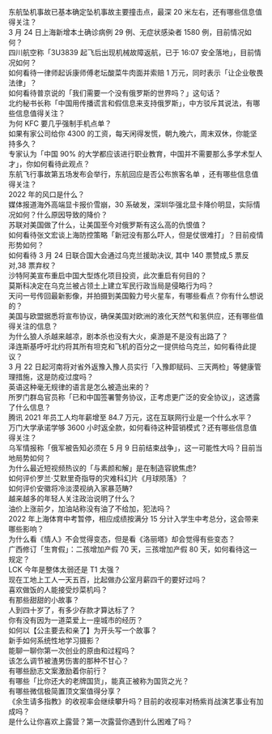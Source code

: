 东航坠机事故已基本确定坠机事故主要撞击点，最深 20 米左右，还有哪些信息值得关注？  
3 月 24 日上海新增本土确诊病例 29 例、无症状感染者 1580 例，目前情况如何？  
四川航空称「3U3839 起飞后出现机械故障返航，已于 16:07 安全落地」，目前情况如何？  
如何看待一律师起诉康师傅老坛酸菜牛肉面并索赔 1 万元，同时表示「让企业敬畏法律」？  
如何看待普京说的「我们需要一个没有俄罗斯的世界吗？」这句话？  
北约秘书长称「中国用传播谎言和假信息来支持俄罗斯」，中方驳斥其说法，有哪些信息值得关注？  
为何 KFC 要几乎强制手机点单？  
如果有家公司给你 4300 的工资，每天闲得发慌，朝九晚六，周末双休，你能坚持多久？  
专家认为「中国 90% 的大学都应该进行职业教育，中国并不需要那么多学术型人才」，你如何看待此观点？  
东航飞行事故第五场发布会举行，东航回应是否公布旅客名单 ，还有哪些信息值得关注？  
2022 年的风口是什么？  
媒体报道海外高端显卡报价雪崩，30 系破发，深圳华强北显卡降价明显，实际情况如何？什么原因导致的降价？  
苏联对美国做了什么，让美国至今对俄罗斯有这么高的仇恨值？  
如何看待张文宏谈上海防控策略「新冠没有那么吓人，但是仗很难打」？目前疫情形势如何？  
如何看待 3 月 24 日联合国大会通过乌克兰援助决议, 其中 140 票赞成,5 票反对,38 票弃权？  
沙特阿美宣布重启中国大型炼化项目投资，此次重启有何目的？  
莫斯科决定在乌克兰被占领土上建立军民行政当局是侵略行为吗？  
天问一号传回最新影像，并拍摄到美国毅力号火星车，有哪些看点？你有什么想说的？  
美国与欧盟据悉将宣布协议，确保美国对欧洲的液化天然气和氢供应，还有哪些值得关注的信息？  
为什么狼人杀越来越凉，剧本杀也没有大火，桌游是不是没有出路了？  
泽连斯基呼吁北约将其所有坦克和飞机的百分之一提供给乌克兰，如何看待此提议？  
3 月 22 日起河南将对省外返豫入豫人员实行「入豫即赋码、三天两检」等健康管理措施，这是防疫过度吗？  
英语这种毫无规律的语言是怎么被造出来的？  
所罗门群岛官员称「已和中国签署警务协议，正考虑更广泛的安全协议」，这透露了什么信息？  
腾讯 2021 年员工人均年薪增至 84.7 万元，这在互联网行业是一个什么水平？  
万门大学承诺学够 3600 小时返全款，如何看待这种营销模式？还有哪些信息值得关注？  
乌军情报称「俄军被告知必须在 5 月 9 日前结束战争」，这一可能性大吗？目前当地局势如何？  
为什么最近短视频热议的「与素颜和解」是在制造容貌焦虑?  
如何评价罗兰·艾默里奇指导的灾难科幻片《月球陨落》？  
如何评价安徽将冷淡漠视纳入家暴范畴?  
越来越多的年轻人关注政治说明了什么？  
油价上涨前夕，加油站称没有油了不给加，犯法吗？  
2022 年上海体育中考暂停，相应成绩按满分 15 分计入学生中考总分，这会带来哪些影响？  
为什么看《情人》不会觉得变态，但是看《洛丽塔》却会觉得有些变态？  
广西修订「生育假」：二孩增加产假 70 天，三孩增加产假 80 天，如何看待这一规定？  
LCK 今年是整体太弱还是 T1 太强？  
现在工地上工人一天五百，比起做办公室月薪四千的要好过吗？  
喜欢做饭的人能接受炒菜机吗？  
有那些甜甜的小故事？  
人到四十岁了，有多少存款才算达标了？  
你有没有因为一道菜爱上一座城市的经历？  
如何以【公主要去和亲了】为开头写一个故事？  
新手如何系统性地学习摄影？  
能聊一聊你第一次创业的原由和过程吗？  
该怎么调节被渣男伤害的那种不甘心？  
有哪些励志文案激励着你前行？  
有哪些「比你还大的老牌国货」，能真正被称为国货之光？  
有哪些微信极简置顶文案值得分享？  
《余生请多指教》的收视率会继续攀升吗？目前的收视率对杨紫肖战演艺事业有加成吗？  
是什么让你喜欢上露营？第一次露营你遇到什么困难了吗？  
